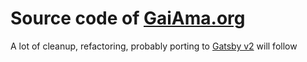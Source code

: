 # Source code of [GaiAma.org](https://www.gaiama.org/en)

A lot of cleanup, refactoring, probably porting to [Gatsby v2](https://www.gatsby.org) will follow